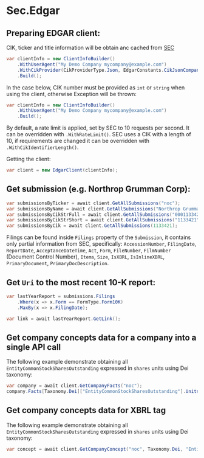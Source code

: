 # Sec.Edgar

## Preparing EDGAR client:

CIK, ticker and title information will be obtain anc cached from [SEC](https://www.sec.gov/files/company_tickers.json)
```csharp
var clientInfo = new ClientInfoBuilder()
    .WithUserAgent("My Demo Company mycompany@example.com")
    .WithCikProvider(CikProviderType.Json, EdgarConstants.CikJsonCompanyTicker)
    .Build();
```

In the case below, CIK number must be provided as `int` or `string` when using the client, otherwise Exception will be thrown:
```csharp
var clientInfo = new ClientInfoBuilder()
    .WithUserAgent("My Demo Company mycompany@example.com")
    .Build();
```
By default, a rate limit is applied, set by SEC to 10 requests per second. It can be overridden with `.WithRateLimit()`. SEC uses a CIK with a length of 10, if requirements are changed it can be overridden with `.WithCikIdentifierLength()`.

Getting the client:

```csharp
var client = new EdgarClient(clientInfo);
```
 
## Get submission (e.g. Northrop Grumman Corp):

```csharp
var submissionsByTicker = await client.GetAllSubmissions("noc");
var submissionsByName = await client.GetAllSubmissions("Northrop Grumman"); // By name or its part
var submissionsByCikStrFull = await client.GetAllSubmissions("0001133421");
var submissionsByCikStrShort = await client.GetAllSubmissions("1133421");
var submissionsByCik = await client.GetAllSubmissions(1133421);
```

Filings can be found inside `Filings` property of the `Submission`, it contains only partial information from SEC, specifically: `AccessionNumber`, `FilingDate`, `ReportDate`, `AcceptanceDateTime`, `Act`, `Form`, `FileNumber`, `FilmNumber` (Document Control Number), `Items`, `Size`, `IsXBRL`, `IsInlineXBRL`, `PrimaryDocument`, `PrimaryDocDescription`.

## Get `Uri` to the most recent 10-K report:

```csharp
var lastYearReport = submissions.Filings
    .Where(x => x.Form == FormType.Form10K)
    .MaxBy(x => x.FilingDate);

var link = await lastYearReport.GetLink();
```

## Get company concepts data for a company into a single API call

The following example demonstrate obtaining all `EntityCommonStockSharesOutstanding` expressed in `shares` units using Dei taxonomy:
```csharp
var company = await client.GetCompanyFacts("noc");
company.Facts[Taxonomy.Dei]["EntityCommonStockSharesOutstanding"].Units["shares"]
```

## Get company concepts data for XBRL tag

The following example demonstrate obtaining all `EntityCommonStockSharesOutstanding` expressed in `shares` units using Dei taxonomy:
```csharp
var concept = await client.GetCompanyConcept("noc", Taxonomy.Dei, "EntityCommonStockSharesOutstanding");
```
